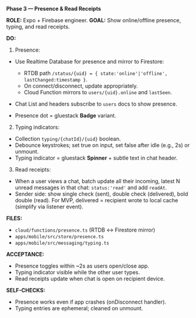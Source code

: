 **Phase 3 — Presence & Read Receipts**

**ROLE:** Expo + Firebase engineer.
**GOAL:** Show online/offline presence, typing, and read receipts.

**DO:**

1. Presence:

- Use Realtime Database for presence and mirror to Firestore:

  - RTDB path `/status/{uid} = { state:'online'|'offline', lastChanged:timestamp }`.
  - On connect/disconnect, update appropriately.
  - Cloud Function mirrors to `users/{uid}.online` and `lastSeen`.

- Chat List and headers subscribe to `users` docs to show presence.
- Presence dot = gluestack **Badge** variant.

2. Typing indicators:

- Collection `typing/{chatId}/{uid}` boolean.
- Debounce keystrokes; set true on input, set false after idle (e.g., 2s) or unmount.
- Typing indicator = gluestack **Spinner** + subtle text in chat header.

3. Read receipts:

- When a user views a chat, batch update all their incoming, latest N unread messages in that chat: `status:'read'` and add `readAt`.
- Sender side: show single check (sent), double check (delivered), bold double (read). For MVP, delivered = recipient wrote to local cache (simplify via listener event).

**FILES:**

- `cloud/functions/presence.ts` (RTDB ↔ Firestore mirror)
- `apps/mobile/src/store/presence.ts`
- `apps/mobile/src/messaging/typing.ts`

**ACCEPTANCE:**

- Presence toggles within ~2s as users open/close app.
- Typing indicator visible while the other user types.
- Read receipts update when chat is open on recipient device.

**SELF-CHECKS:**

- Presence works even if app crashes (onDisconnect handler).
- Typing entries are ephemeral; cleaned on unmount.

